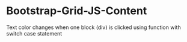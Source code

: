 # Bootstrap-Grid-JS-Content
Text color changes when one block (div) is clicked using function with switch case statement
